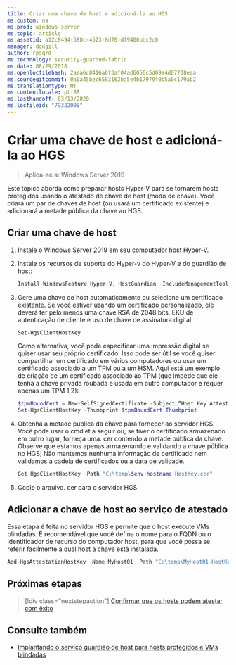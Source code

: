 ```yaml
---
title: Criar uma chave de host e adicioná-la ao HGS
ms.custom: na
ms.prod: windows-server
ms.topic: article
ms.assetid: a12c8494-388c-4523-8d70-df9400bbc2c0
manager: dongill
author: rpsqrd
ms.technology: security-guarded-fabric
ms.date: 08/29/2018
ms.openlocfilehash: 2aea6c8416a0f3af04ad6056c5d09a4d07708eaa
ms.sourcegitcommit: 0a0a45bec6583162ba5e4b17979f0b5a0c179ab2
ms.translationtype: MT
ms.contentlocale: pt-BR
ms.lasthandoff: 03/13/2020
ms.locfileid: "79322008"
---
```

# <a name="create-a-host-key-and-add-it-to-hgs"></a>Criar uma chave de host e adicioná-la ao HGS

>Aplica-se a: Windows Server 2019


Este tópico aborda como preparar hosts Hyper-V para se tornarem hosts protegidos usando o atestado de chave de host (modo de chave). Você criará um par de chaves de host (ou usará um certificado existente) e adicionará a metade pública da chave ao HGS.

## <a name="create-a-host-key"></a>Criar uma chave de host

1.  Instale o Windows Server 2019 em seu computador host Hyper-V.
2.  Instale os recursos de suporte do Hyper-v do Hyper-V e do guardião de host:

    ```powershell
    Install-WindowsFeature Hyper-V, HostGuardian -IncludeManagementTools -Restart
    ``` 

3.  Gere uma chave de host automaticamente ou selecione um certificado existente. Se você estiver usando um certificado personalizado, ele deverá ter pelo menos uma chave RSA de 2048 bits, EKU de autenticação de cliente e uso de chave de assinatura digital.

    ```powershell
    Set-HgsClientHostKey
    ```

    Como alternativa, você pode especificar uma impressão digital se quiser usar seu próprio certificado. 
    Isso pode ser útil se você quiser compartilhar um certificado em vários computadores ou usar um certificado associado a um TPM ou a um HSM. Aqui está um exemplo de criação de um certificado associado ao TPM (que impede que ele tenha a chave privada roubada e usada em outro computador e requer apenas um TPM 1,2):

    ```powershell
    $tpmBoundCert = New-SelfSignedCertificate -Subject “Host Key Attestation ($env:computername)” -Provider “Microsoft Platform Crypto Provider”
    Set-HgsClientHostKey -Thumbprint $tpmBoundCert.Thumbprint
    ```

4.  Obtenha a metade pública da chave para fornecer ao servidor HGS. Você pode usar o cmdlet a seguir ou, se tiver o certificado armazenado em outro lugar, forneça uma. cer contendo a metade pública da chave. Observe que estamos apenas armazenando e validando a chave pública no HGS; Não mantemos nenhuma informação de certificado nem validamos a cadeia de certificados ou a data de validade.

    ```powershell
    Get-HgsClientHostKey -Path "C:\temp\$env:hostname-HostKey.cer"
    ```

5.  Copie o arquivo. cer para o servidor HGS.

## <a name="add-the-host-key-to-the-attestation-service"></a>Adicionar a chave de host ao serviço de atestado

Essa etapa é feita no servidor HGS e permite que o host execute VMs blindadas. É recomendável que você defina o nome para o FQDN ou o identificador de recurso do computador host, para que você possa se referir facilmente a qual host a chave está instalada.

```powershell
Add-HgsAttestationHostKey -Name MyHost01 -Path "C:\temp\MyHost01-HostKey.cer"
``` 

## <a name="next-step"></a>Próximas etapas

> [!div class="nextstepaction"]
> [Confirmar que os hosts podem atestar com êxito](guarded-fabric-confirm-hosts-can-attest-successfully.md)

## <a name="see-also"></a>Consulte também

- [Implantando o serviço guardião de host para hosts protegidos e VMs blindadas](guarded-fabric-deploying-hgs-overview.md)
